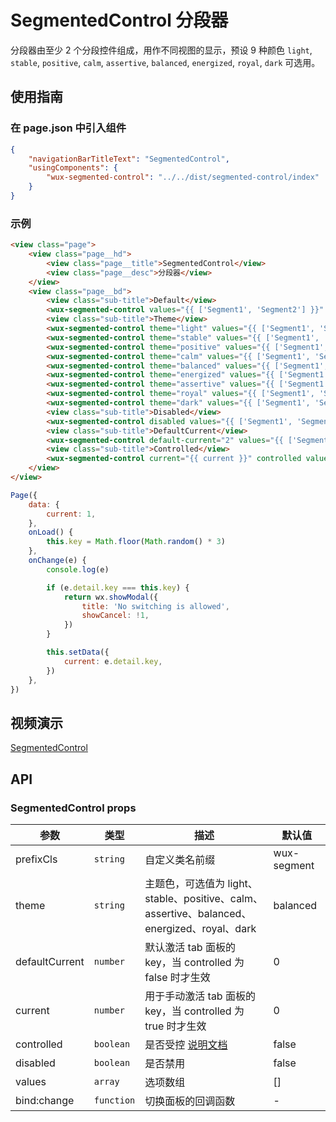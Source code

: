 # SegmentedControl 分段器

分段器由至少 2 个分段控件组成，用作不同视图的显示，预设 9 种颜色 `light`, `stable`, `positive`, `calm`, `assertive`, `balanced`, `energized`, `royal`, `dark` 可选用。

## 使用指南

### 在 page.json 中引入组件

```json
{
    "navigationBarTitleText": "SegmentedControl",
    "usingComponents": {
        "wux-segmented-control": "../../dist/segmented-control/index"
    }
}
```

### 示例

```html
<view class="page">
    <view class="page__hd">
        <view class="page__title">SegmentedControl</view>
        <view class="page__desc">分段器</view>
    </view>
    <view class="page__bd">
        <view class="sub-title">Default</view>
        <wux-segmented-control values="{{ ['Segment1', 'Segment2'] }}" />
        <view class="sub-title">Theme</view>
        <wux-segmented-control theme="light" values="{{ ['Segment1', 'Segment2'] }}" />
        <wux-segmented-control theme="stable" values="{{ ['Segment1', 'Segment2'] }}" />
        <wux-segmented-control theme="positive" values="{{ ['Segment1', 'Segment2'] }}" />
        <wux-segmented-control theme="calm" values="{{ ['Segment1', 'Segment2'] }}" />
        <wux-segmented-control theme="balanced" values="{{ ['Segment1', 'Segment2'] }}" />
        <wux-segmented-control theme="energized" values="{{ ['Segment1', 'Segment2'] }}" />
        <wux-segmented-control theme="assertive" values="{{ ['Segment1', 'Segment2'] }}" />
        <wux-segmented-control theme="royal" values="{{ ['Segment1', 'Segment2'] }}" />
        <wux-segmented-control theme="dark" values="{{ ['Segment1', 'Segment2'] }}" />
        <view class="sub-title">Disabled</view>
        <wux-segmented-control disabled values="{{ ['Segment1', 'Segment2'] }}" />
        <view class="sub-title">DefaultCurrent</view>
        <wux-segmented-control default-current="2" values="{{ ['Segment1', 'Segment2', 'Segment3'] }}" />
        <view class="sub-title">Controlled</view>
        <wux-segmented-control current="{{ current }}" controlled values="{{ ['Segment1', 'Segment2', 'Segment3'] }}" bind:change="onChange" />
    </view>
</view>
```

```js
Page({
    data: {
        current: 1,
    },
    onLoad() {
        this.key = Math.floor(Math.random() * 3)
    },
    onChange(e) {
        console.log(e)

        if (e.detail.key === this.key) {
            return wx.showModal({
                title: 'No switching is allowed',
                showCancel: !1,
            })
        }

        this.setData({
            current: e.detail.key,
        })
    },
})
```

## 视频演示

[SegmentedControl](./_media/segmented-control.mp4 ':include :type=iframe width=375px height=667px')

## API

### SegmentedControl props

| 参数 | 类型 | 描述 | 默认值 |
| --- | --- | --- | --- |
| prefixCls | <code>string</code> | 自定义类名前缀 | wux-segment |
| theme | <code>string</code> | 主题色，可选值为 light、stable、positive、calm、assertive、balanced、energized、royal、dark | balanced |
| defaultCurrent | <code>number</code> | 默认激活 tab 面板的 key，当 controlled 为 false 时才生效 | 0 |
| current | <code>number</code> | 用于手动激活 tab 面板的 key，当 controlled 为 true 时才生效 | 0 |
| controlled | <code>boolean</code> | 是否受控 [说明文档](controlled.md) | false |
| disabled | <code>boolean</code> | 是否禁用 | false |
| values | <code>array</code> | 选项数组 | [] |
| bind:change | <code>function</code> | 切换面板的回调函数 | - |